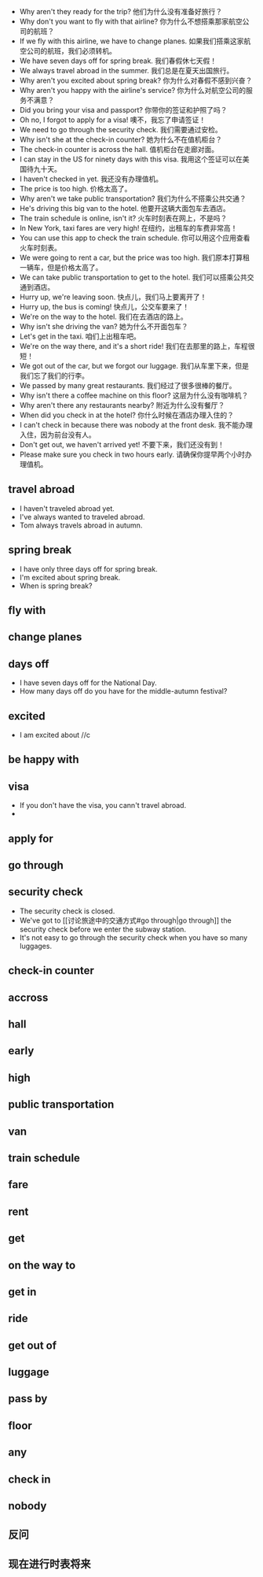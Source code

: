 - Why aren't they ready for the trip? 他们为什么没有准备好旅行？
- Why don't you want to fly with that airline? 你为什么不想搭乘那家航空公司的航班？
- If we fly with this airline, we have to change planes. 如果我们搭乘这家航空公司的航班，我们必须转机。
- We have seven days off for spring break.  我们春假休七天假！
- We always travel abroad in the summer. 我们总是在夏天出国旅行。
- Why aren't you excited about spring break? 你为什么对春假不感到兴奋？
- Why aren't you happy with the airline's service?   你为什么对航空公司的服务不满意？
- Did you bring your visa and passport? 你带你的签证和护照了吗？ 
- Oh no, I forgot to apply for a visa! 噢不，我忘了申请签证！
- We need to go through the security check. 我们需要通过安检。
- Why isn't she at the check-in counter?   她为什么不在值机柜台？
- The check-in counter is across the hall. 值机柜台在走廊对面。
- I can stay in the US for ninety days with this visa. 我用这个签证可以在美国待九十天。
- I haven't checked in yet. 我还没有办理值机。
- The price is too high. 价格太高了。
- Why aren't we take public transportation? 我们为什么不搭乘公共交通？
- He's driving this big van to the hotel. 他要开这辆大面包车去酒店。
- The train schedule is online, isn't it? 火车时刻表在网上，不是吗？
- In New York, taxi fares are very high!   在纽约，出租车的车费非常高！
- You can use this app to check the train schedule. 你可以用这个应用查看火车时刻表。
- We were going to rent a car, but the price was too high.   我们原本打算租一辆车，但是价格太高了。
- We can take public transportation to get to the hotel. 我们可以搭乘公共交通到酒店。
- Hurry up, we're leaving soon. 快点儿，我们马上要离开了！
- Hurry up, the bus is coming! 快点儿，公交车要来了！
- We're on the way to the hotel. 我们在去酒店的路上。
- Why isn't she driving the van? 她为什么不开面包车？
- Let's get in the taxi. 咱们上出租车吧。
- We're on the way there, and it's a short ride! 我们在去那里的路上，车程很短！
- We got out of the car, but we forgot our luggage. 我们从车里下来，但是我们忘了我们的行李。
- We passed by many great restaurants. 我们经过了很多很棒的餐厅。
- Why isn't there a coffee machine on this floor? 这层为什么没有咖啡机？
- Why aren't there any restaurants nearby? 附近为什么没有餐厅？
- When did you check in at the hotel? 你什么时候在酒店办理入住的？
- I can't check in because there was nobody at the front desk. 我不能办理入住，因为前台没有人。
- Don't get out, we haven't arrived yet! 不要下来，我们还没有到！
- Please make sure you check in two hours early. 请确保你提早两个小时办理值机。

## travel abroad

- I haven't traveled abroad yet.
- I've always wanted to traveled abroad.
- Tom always travels abroad in autumn.

## spring break

- I have only three days off for spring break.
- I'm excited about spring break.
- When is spring break?

## fly with



## change planes

## days off

- I have seven days off for the National Day.
- How many days off do you have for the middle-autumn festival?

## excited

- I am excited about //c

## be happy with

## visa

- If you don't have the visa, you cann't travel abroad.
- 

## apply for

## go through

## security check

- The security check is closed.
- We've got to [[讨论旅途中的交通方式#go through|go through]] the security check before we enter the subway station.
- It's not easy to go through the security check when you have so many luggages.

## check-in counter

## accross

## hall

## early

## high

## public transportation

## van

## train schedule

## fare

## rent

## get

## on the way to

## get in

## ride

## get out of

## luggage

## pass by

## floor

## any

## check in
## nobody
## 反问

## 现在进行时表将来